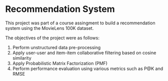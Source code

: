 # Recommendation System

This project was part of a course assingment to build a recommendation system using the MovieLens 100K dataset. 

The objectives of the project were as follows:

1) Perform unstructured data pre-processing
2) Apply user-user and item-item collaborative filtering based on cosine similarity 
3) Apply Probabilistic Matrix Factorization (PMF)
3) Perform performance evaluation using various metrics such as P@K and RMSE
